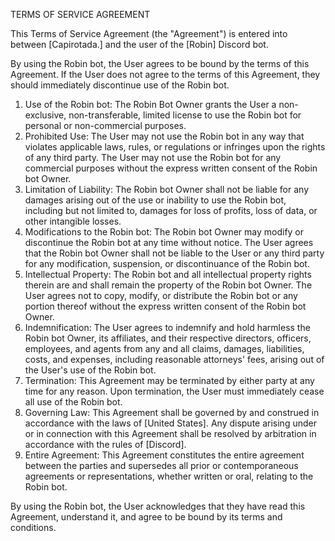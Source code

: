 TERMS OF SERVICE AGREEMENT

This Terms of Service Agreement (the "Agreement") is entered into between [Capirotada.] and the user of the [Robin] Discord bot.

By using the Robin bot, the User agrees to be bound by the terms of this Agreement. If the User does not agree to the terms of this Agreement, they should immediately discontinue use of the Robin bot.

1. Use of the Robin bot: The Robin Bot Owner grants the User a non-exclusive, non-transferable, limited license to use the Robin bot for personal or non-commercial purposes.
2. Prohibited Use: The User may not use the Robin bot in any way that violates applicable laws, rules, or regulations or infringes upon the rights of any third party. The User may not use the Robin bot for any commercial purposes without the express written consent of the Robin bot Owner.
3. Limitation of Liability: The Robin bot Owner shall not be liable for any damages arising out of the use or inability to use the Robin bot, including but not limited to, damages for loss of profits, loss of data, or other intangible losses.
4. Modifications to the Robin bot: The Robin bot Owner may modify or discontinue the Robin bot at any time without notice. The User agrees that the Robin bot Owner shall not be liable to the User or any third party for any modification, suspension, or discontinuance of the Robin bot.
5. Intellectual Property: The Robin bot and all intellectual property rights therein are and shall remain the property of the Robin bot Owner. The User agrees not to copy, modify, or distribute the Robin bot or any portion thereof without the express written consent of the Robin bot Owner.
6. Indemnification: The User agrees to indemnify and hold harmless the Robin bot Owner, its affiliates, and their respective directors, officers, employees, and agents from any and all claims, damages, liabilities, costs, and expenses, including reasonable attorneys' fees, arising out of the User's use of the Robin bot.
7. Termination: This Agreement may be terminated by either party at any time for any reason. Upon termination, the User must immediately cease all use of the Robin bot.
8. Governing Law: This Agreement shall be governed by and construed in accordance with the laws of [United States]. Any dispute arising under or in connection with this Agreement shall be resolved by arbitration in accordance with the rules of [Discord].
9. Entire Agreement: This Agreement constitutes the entire agreement between the parties and supersedes all prior or contemporaneous agreements or representations, whether written or oral, relating to the Robin bot.

By using the Robin bot, the User acknowledges that they have read this Agreement, understand it, and agree to be bound by its terms and conditions.
